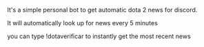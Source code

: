 It's a simple personal bot to get automatic dota 2 news for discord. 

It will automatically look up for news every 5 minutes

you can type !dotaverificar to instantly get the most recent news

